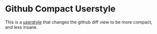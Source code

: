 # Github Compact Userstyle
This is a [userstyle](https://userstyles.org/) that changes the github diff view to be more compact, and less insane.

